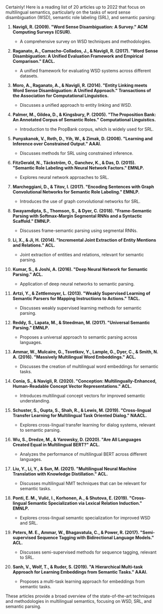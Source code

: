 Certainly! Here is a reading list of 20 articles up to 2022 that focus on multilingual semantics, particularly on the tasks of word sense disambiguation (WSD), semantic role labeling (SRL), and semantic parsing:

1. **Navigli, R. (2009). "Word Sense Disambiguation: A Survey." ACM Computing Surveys (CSUR).**
   - A comprehensive survey on WSD techniques and methodologies.

2. **Raganato, A., Camacho-Collados, J., & Navigli, R. (2017). "Word Sense Disambiguation: A Unified Evaluation Framework and Empirical Comparison." EACL.**
   - A unified framework for evaluating WSD systems across different datasets.

3. **Moro, A., Raganato, A., & Navigli, R. (2014). "Entity Linking meets Word Sense Disambiguation: A Unified Approach." Transactions of the Association for Computational Linguistics.**
   - Discusses a unified approach to entity linking and WSD.

4. **Palmer, M., Gildea, D., & Kingsbury, P. (2005). "The Proposition Bank: An Annotated Corpus of Semantic Roles." Computational Linguistics.**
   - Introduction to the PropBank corpus, which is widely used for SRL.

5. **Punyakanok, V., Roth, D., Yih, W., & Zimak, D. (2008). "Learning and Inference over Constrained Output." AAAI.**
   - Discusses methods for SRL using constrained inference.

6. **FitzGerald, N., Täckström, O., Ganchev, K., & Das, D. (2015). "Semantic Role Labeling with Neural Network Factors." EMNLP.**
   - Explores neural network approaches to SRL.

7. **Marcheggiani, D., & Titov, I. (2017). "Encoding Sentences with Graph Convolutional Networks for Semantic Role Labeling." EMNLP.**
   - Introduces the use of graph convolutional networks for SRL.

8. **Swayamdipta, S., Thomson, S., & Dyer, C. (2018). "Frame-Semantic Parsing with Softmax-Margin Segmental RNNs and a Syntactic Scaffold." EMNLP.**
   - Discusses frame-semantic parsing using segmental RNNs.

9. **Li, X., & Ji, H. (2014). "Incremental Joint Extraction of Entity Mentions and Relations." ACL.**
   - Joint extraction of entities and relations, relevant for semantic parsing.

10. **Kumar, S., & Joshi, A. (2016). "Deep Neural Network for Semantic Parsing." ACL.**
    - Application of deep neural networks to semantic parsing.

11. **Artzi, Y., & Zettlemoyer, L. (2013). "Weakly Supervised Learning of Semantic Parsers for Mapping Instructions to Actions." TACL.**
    - Discusses weakly supervised learning methods for semantic parsing.

12. **Reddy, S., Lapata, M., & Steedman, M. (2017). "Universal Semantic Parsing." EMNLP.**
    - Proposes a universal approach to semantic parsing across languages.

13. **Ammar, W., Mulcaire, G., Tsvetkov, Y., Lample, G., Dyer, C., & Smith, N. A. (2016). "Massively Multilingual Word Embeddings." ACL.**
    - Discusses the creation of multilingual word embeddings for semantic tasks.

14. **Conia, S., & Navigli, R. (2020). "Conception: Multilingually-Enhanced, Human-Readable Concept Vector Representations." ACL.**
    - Introduces multilingual concept vectors for improved semantic understanding.

15. **Schuster, S., Gupta, S., Shah, R., & Lewis, M. (2019). "Cross-lingual Transfer Learning for Multilingual Task Oriented Dialog." NAACL.**
    - Explores cross-lingual transfer learning for dialog systems, relevant to semantic parsing.

16. **Wu, S., Dredze, M., & Yarowsky, D. (2020). "Are All Languages Created Equal in Multilingual BERT?" ACL.**
    - Analyzes the performance of multilingual BERT across different languages.

17. **Liu, Y., Li, Y., & Sun, M. (2021). "Multilingual Neural Machine Translation with Knowledge Distillation." ACL.**
    - Discusses multilingual NMT techniques that can be relevant for semantic tasks.

18. **Ponti, E. M., Vulić, I., Korhonen, A., & Shutova, E. (2019). "Cross-lingual Semantic Specialization via Lexical Relation Induction." EMNLP.**
    - Explores cross-lingual semantic specialization for improved WSD and SRL.

19. **Peters, M. E., Ammar, W., Bhagavatula, C., & Power, R. (2017). "Semi-supervised Sequence Tagging with Bidirectional Language Models." ACL.**
    - Discusses semi-supervised methods for sequence tagging, relevant to SRL.

20. **Sanh, V., Wolf, T., & Ruder, S. (2019). "A Hierarchical Multi-task Approach for Learning Embeddings from Semantic Tasks." AAAI.**
    - Proposes a multi-task learning approach for embeddings from semantic tasks.

These articles provide a broad overview of the state-of-the-art techniques and methodologies in multilingual semantics, focusing on WSD, SRL, and semantic parsing.